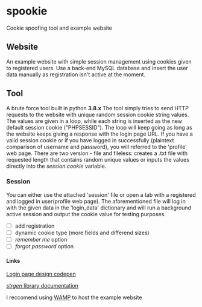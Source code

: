 # spookie
Cookie spoofing tool and example website

## Website
An example website with simple session management using cookies given to registered users.
Use a back-end MySQL database and insert the user data manually as registration isn't active at the moment.

## Tool
A brute force tool built in python **3.8.x**
The tool simply tries to send HTTP requests to the website with unique random session cookie string values.
The values are given in a loop, while each string is inserted as the new default session cookie ("PHPSESSID").
The loop will keep going as long as the website keeps giving a response with the login page URL.
If you have a valid session cookie or if you have logged in successfully (plaintext comparison of username and password),
you will referred to the 'profile' web page. 
There are two version - file and fileless: creates a .txt file with requested length that contains random unique values or 
inputs the values directly into the *session.cookie* variable.

### Session
You can either use the attached 'session' file or open a tab with a registered and logged in user(profile web page).
The aforementioned file will log in with the given data in the 'login_data' dictionary and will run a background active session
and output the cookie value for testing purposes. 

- [ ] add registration
- [ ] dynamic cookie type (more fields and differend sizes)
- [ ] *remember me* option
- [ ] *forgot password* option

#### Links
[Login page design codepen](https://codepen.io/andytran/full/GpyKLM)

[*strgen* library documentation](https://pypi.org/project/StringGenerator/)

I reccomend using [WAMP](https://bitnami.com/stack/wamp/installer) to host the example website
